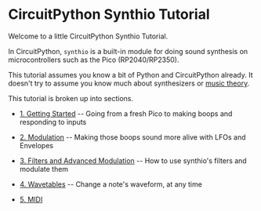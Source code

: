 
CircuitPython Synthio Tutorial
==============================

Welcome to a little CircuitPython Synthio Tutorial.

In CircuitPython, `synthio` is a built-in module for doing sound synthesis
on microcontrollers such as the Pico (RP2040/RP2350).

This tutorial assumes you know a bit of Python and CircuitPython already.
It doesn't try to assume you know much about synthesizers or [music theory](https://www.youtube.com/watch?v=rgaTLrZGlk0).

This tutorial is broken up into sections.

* [1. Getting Started](./README-1-Getting-Started.md)
-- Going from a fresh Pico to making boops and responding to inputs

* [2. Modulation](./README-2-Modulation.md)
-- Making those boops sound more alive with LFOs and Envelopes

* [3. Filters and Advanced Modulation](./README-3-Filters.md)
-- How to use synthio's filters and modulate them

* [4. Wavetables](./README-4-Wavetables.md)
-- Change a note's waveform, at any time

* [5. MIDI](./README-MIDI.md)
